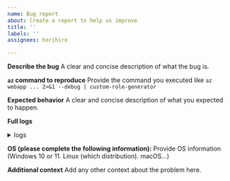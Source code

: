 ```yaml
---
name: Bug report
about: Create a report to help us improve
title: ''
labels: ''
assignees: horihiro

---
```


**Describe the bug**
A clear and concise description of what the bug is.

**`az` command to reproduce**
Provide the command you executed like `az webapp ... 2>&1 --debug | custom-role-generator`

**Expected behavior**
A clear and concise description of what you expected to happen.

**Full logs**
<details>
<summary>logs</summary>
<pre>
<code>
// please provide full logs of the `az` command by adding `--debug`
</code>
</pre>
</details>

**OS (please complete the following information):**
Provide OS information (Windows 10 or 11. Linux (which distribution). macOS...)

**Additional context**
Add any other context about the problem here.
